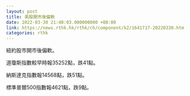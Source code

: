 ```yaml
---
layout: post
title: 美股開市後偏軟
date: 2022-03-30 21:40:03.000000000 +08:00
link: https://news.rthk.hk/rthk/ch/component/k2/1641717-20220330.htm
categories: rthk
---
```


紐約股市開市後偏軟。

道瓊斯指數較早時報35252點，跌41點。

納斯達克指數報14568點，跌51點。

標準普爾500指數報4621點，跌9點。

